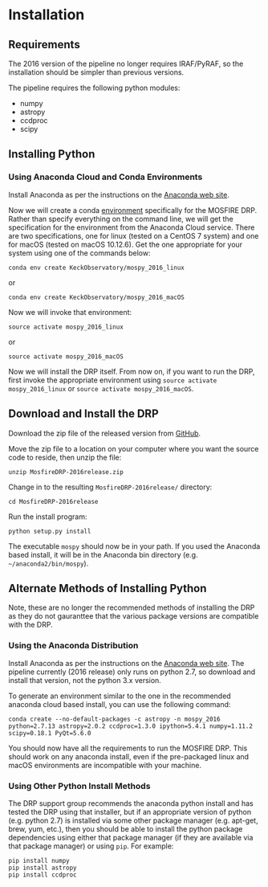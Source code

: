 # Installation

## Requirements

The 2016 version of the pipeline no longer requires IRAF/PyRAF, so the installation should be simpler than previous versions.

The pipeline requires the following python modules:

* numpy
* astropy
* ccdproc
* scipy

## Installing Python

### Using Anaconda Cloud and Conda Environments

Install Anaconda as per the instructions on the [Anaconda web site](https://www.continuum.io/downloads).

Now we will create a conda [environment](https://conda.io/docs/user-guide/tasks/manage-environments.html) specifically for the MOSFIRE DRP.  Rather than specify everything on the command line, we will get the specification for the environment from the Anaconda Cloud service.  There are two specifications, one for linux (tested on a CentOS 7 system) and one for macOS (tested on macOS 10.12.6).  Get the one appropriate for your system using one of the commands below:

    conda env create KeckObservatory/mospy_2016_linux

or

    conda env create KeckObservatory/mospy_2016_macOS

Now we will invoke that environment:

    source activate mospy_2016_linux

or

    source activate mospy_2016_macOS

Now we will install the DRP itself.  From now on, if you want to run the DRP, first invoke the appropriate environment using `source activate mospy_2016_linux` or `source activate mospy_2016_macOS`.


## Download and Install the DRP

Download the zip file of the released version from [GitHub](https://github.com/Keck-DataReductionPipelines/MosfireDRP/releases/download/Release2016A/MosfireDRP-2016release.zip).

Move the zip file to a location on your computer where you want the source code to reside, then unzip the file:

    unzip MosfireDRP-2016release.zip

Change in to the resulting ```MosfireDRP-2016release/``` directory:

    cd MosfireDRP-2016release

Run the install program:

    python setup.py install

The executable `mospy` should now be in your path.  If you used the Anaconda based install, it will be in the Anaconda bin directory (e.g. `~/anaconda2/bin/mospy`).


## Alternate Methods of Installing Python

Note, these are no longer the recommended methods of installing the DRP as they do not gauranttee that the various package versions are compatible with the DRP.

### Using the Anaconda Distribution

Install Anaconda as per the instructions on the [Anaconda web site](https://www.continuum.io/downloads).  The pipeline currently (2016 release) only runs on python 2.7, so download and install that version, not the python 3.x version.

To generate an environment similar to the one in the recommended anaconda cloud based install, you can use the following command:

```
conda create --no-default-packages -c astropy -n mospy_2016 python=2.7.13 astropy=2.0.2 ccdproc=1.3.0 ipython=5.4.1 numpy=1.11.2 scipy=0.18.1 PyQt=5.6.0
```

You should now have all the requirements to run the MOSFIRE DRP.  This should work on any anaconda install, even if the pre-packaged linux and macOS environments are incompatible with your machine.

### Using Other Python Install Methods

The DRP support group recommends the anaconda python install and has tested the DRP using that installer, but if an appropriate version of python (e.g. python 2.7) is installed via some other package manager (e.g. apt-get, brew, yum, etc.), then you should be able to install the python package dependencies using either that package manager (if they are available via that package manager) or using `pip`.  For example:

    pip install numpy
    pip install astropy
    pip install ccdproc

